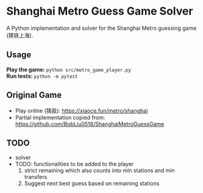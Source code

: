 # Shanghai Metro Guess Game Solver

A Python implementation and solver for the Shanghai Metro guessing game (猜铁上海).

## Usage

**Play the game:** `python src/metro_game_player.py`  
**Run tests:** `python -m pytest`

## Original Game

- Play online (猜盐): https://xiaoce.fun/metro/shanghai
- Partial implementation copied from: https://github.com/BobLiu0518/ShanghaiMetroGuessGame

## TODO

- solver
- TODO: functionalities to be added to the player
    1. strict remaining which also counts into min stations and min transfers
    1. Suggest next best guess based on remaining stations